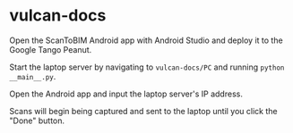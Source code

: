# vulcan-docs
Open the ScanToBIM Android app with Android Studio and deploy it to the Google Tango Peanut.

Start the laptop server by navigating to `vulcan-docs/PC` and running `python __main__.py`.

Open the Android app and input the laptop server's IP address.

Scans will begin being captured and sent to the laptop until you click the "Done" button.
